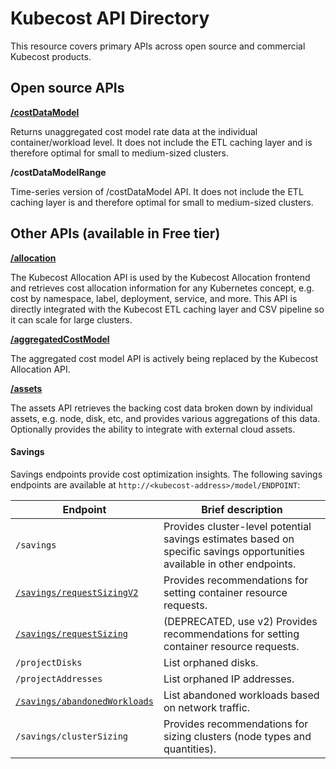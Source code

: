# Kubecost API Directory

This resource covers primary APIs across open source and commercial Kubecost products.

## Open source APIs

[**/costDataModel**](https://github.com/kubecost/docs/blob/2ea9021e8530369d53184ea5382b2e4c080bb426/allocation-api.md#cost-model-api)

Returns unaggregated cost model rate data at the individual container/workload level. It does not include the ETL caching layer and is therefore optimal for small to medium-sized clusters.

**/costDataModelRange**

Time-series version of /costDataModel API. It does not include the ETL caching layer is and therefore optimal for small to medium-sized clusters.

## Other APIs (available in Free tier)

[**/allocation**](/allocation.md)

The Kubecost Allocation API is used by the Kubecost Allocation frontend and retrieves cost allocation information for any Kubernetes concept, e.g. cost by namespace, label, deployment, service, and more. This API is directly integrated with the Kubecost ETL caching layer and CSV pipeline so it can scale for large clusters.

[**/aggregatedCostModel**](/allocation-api.md#aggregated-cost-model-api)

The aggregated cost model API is actively being replaced by the Kubecost Allocation API.

[**/assets**](/assets.md)

The assets API retrieves the backing cost data broken down by individual assets, e.g. node, disk, etc, and provides various aggregations of this data. Optionally provides the ability to integrate with external cloud assets.

#### Savings

Savings endpoints provide cost optimization insights. The following savings endpoints are available at `http://<kubecost-address>/model/ENDPOINT`:

| Endpoint                                                                                                | Brief description                                                                                                        |
| ------------------------------------------------------------------------------------------------------- | ------------------------------------------------------------------------------------------------------------------------ |
| `/savings`                                                                                              | Provides cluster-level potential savings estimates based on specific savings opportunities available in other endpoints. |
| [`/savings/requestSizingV2`](/api-request-right-sizing-v2.md) | Provides recommendations for setting container resource requests.                                                        |
| [`/savings/requestSizing`](/api-request-right-sizing.md)      | (DEPRECATED, use v2) Provides recommendations for setting container resource requests.                                   |
| `/projectDisks`                                                                                         | List orphaned disks.                                                                                                     |
| `/projectAddresses`                                                                                     | List orphaned IP addresses.                                                                                              |
| [`/savings/abandonedWorkloads`](/api-abandoned-workloads.md)  | List abandoned workloads based on network traffic.                                                                       |
| `/savings/clusterSizing`                                                                                | Provides recommendations for sizing clusters (node types and quantities).                                                |
